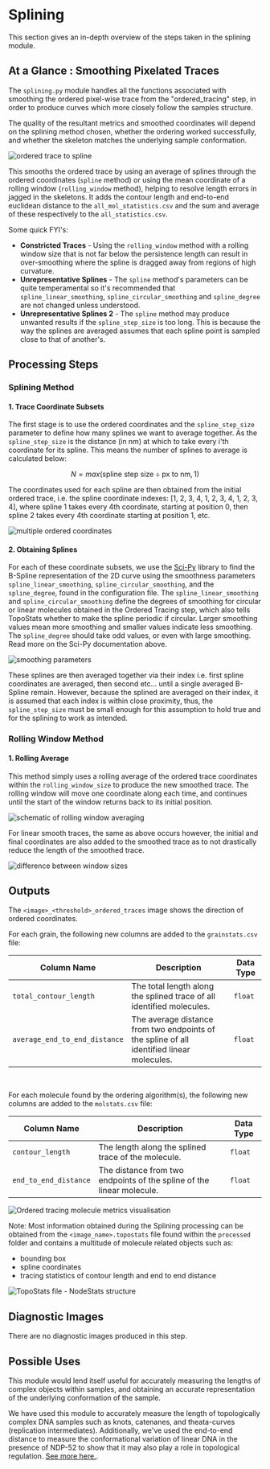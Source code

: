 # Splining

This section gives an in-depth overview of the steps taken in the splining module.

## At a Glance : Smoothing Pixelated Traces

The `splining.py` module handles all the functions associated with smoothing the ordered pixel-wise trace from the
"ordered_tracing" step, in order to produce curves which more closely follow the samples structure.

The quality of the resultant metrics and smoothed coordinates will depend on the splining method chosen, whether the
ordering worked successfully, and whether the skeleton matches the underlying sample conformation.

![ordered trace to spline](../_static/images/splining/overview.png)

This smooths the ordered trace by using an average of splines through the ordered coordinates (`spline` method) or using
the mean coordinate of a rolling window (`rolling_window` method), helping to resolve length errors in jagged in the
skeletons. It adds the contour length and end-to-end euclidean distance to the `all_mol_statistics.csv` and the sum and
average of these respectively to the `all_statistics.csv`.

Some quick FYI's:

- **Constricted Traces** - Using the `rolling_window` method with a rolling window size that is not far below the
  persistence length can result in over-smoothing where the spline is dragged away from regions of high curvature.
- **Unrepresentative Splines** - The `spline` method's parameters can be quite temperamental so it's recommended that
  `spline_linear_smoothing`, `spline_circular_smoothing` and `spline_degree` are not changed unless understood.
- **Unrepresentative Splines 2** - The `spline` method may produce unwanted results if the `spline_step_size` is too
  long. This is because the way the splines are averaged assumes that each spline point is sampled close to that of
  another's.

## Processing Steps

### Splining Method

#### 1. Trace Coordinate Subsets

The first stage is to use the ordered coordinates and the `spline_step_size` parameter to define how many splines we
want to average together. As the `spline_step_size` is the distance (in nm) at which to take every i'th coordinate for
its spline. This means the number of splines to average is calculated below:

$$ N = max(\text{spline step size} \div \text{px to nm}, 1) $$

The coordinates used for each spline are then obtained from the initial ordered trace, i.e. the spline coordinate
indexes: [1, 2, 3, 4, 1, 2, 3, 4, 1, 2, 3, 4], where spline 1 takes every 4th coordinate, starting at position 0, then
spline 2 takes every 4th coordinate starting at position 1, etc.

![multiple ordered coordinates](../_static/images/splining/spl_multi.png)

#### 2. Obtaining Splines

For each of these coordinate subsets, we use the
[Sci-Py](https://docs.scipy.org/doc/scipy/reference/generated/scipy.interpolate.splprep.html#scipy.interpolate.splprep)
library to find the B-Spline representation of the 2D curve using the smoothness parameters `spline_linear_smoothing`,
`spline_circular_smoothing`, and the `spline_degree`, found in the configuration file. The `spline_linear_smoothing` and
`spline_circular_smoothing` define the degrees of smoothing for circular or linear molecules obtained in the Ordered
Tracing step, which also tells TopoStats whether to make the spline periodic if circular. Larger smoothing values mean
more smoothing and smaller values indicate less smoothing. The `spline_degree` should take odd values, or even with
large smoothing. Read more on the Sci-Py documentation above.

![smoothing parameters](../_static/images/splining/spl_smooth.png)

These splines are then averaged together via their index i.e. first spline coordinates are averaged, then second
etc... until a single averaged B-Spline remain. However, because the splined are averaged on their index, it is assumed
that each index is within close proximity, thus, the `spline_step_size` must be small enough for this assumption to hold
true and for the splining to work as intended.

### Rolling Window Method

#### 1. Rolling Average

This method simply uses a rolling average of the ordered trace coordinates within the `rolling_window_size` to produce
the new smoothed trace. The rolling window will move one coordinate along each time, and continues until the start of
the window returns back to its initial position.

![schematic of rolling window averaging](../_static/images/splining/rw_schematic.png)

For linear smooth traces, the same as above occurs however, the initial and final coordinates are also added to the
smoothed trace as to not drastically reduce the length of the smoothed trace.

![difference between window sizes](../_static/images/splining/rw_sizes.png)

## Outputs

The `<image>_<threshold>_ordered_traces` image shows the direction of ordered coordinates.

For each grain, the following new columns are added to the `grainstats.csv` file:

| Column Name                   | Description                                                                               | Data Type |
| ----------------------------- | ----------------------------------------------------------------------------------------- | --------- |
| `total_contour_length`        | The total length along the splined trace of all identified molecules.                     | `float`   |
| `average_end_to_end_distance` | The average distance from two endpoints of the spline of all identified linear molecules. | `float`   |

&nbsp;

For each molecule found by the ordering algorithm(s), the following new columns are added to the `molstats.csv` file:

| Column Name           | Description                                                           | Data Type |
| --------------------- | --------------------------------------------------------------------- | --------- |
| `contour_length`      | The length along the splined trace of the molecule.                   | `float`   |
| `end_to_end_distance` | The distance from two endpoints of the spline of the linear molecule. | `float`   |

![Ordered tracing molecule metrics visualisation](../_static/images/splining/ts2_metrics-mols_1.png)

Note: Most information obtained during the Splining processing can be obtained from the `<image_name>.topostats` file
found within the `processed` folder and contains a multitude of molecule related objects such as:

- bounding box
- spline coordinates
- tracing statistics of contour length and end to end distance

![TopoStats file - NodeStats structure](../_static/images/splining/topostats_file.png)

## Diagnostic Images

There are no diagnostic images produced in this step.

## Possible Uses

This module would lend itself useful for accurately measuring the lengths of complex objects within samples, and
obtaining an accurate representation of the underlying conformation of the sample.

We have used this module to accurately measure the length of topologically complex DNA samples such as knots, catenanes,
and theata-curves (replication intermediates). Additionally, we've used the end-to-end distance to measure the
conformational variation of linear DNA in the presence of NDP-52 to show that it may also play a role in topological
regulation. [See more here.](https://www.nature.com/articles/s41467-023-38572-9).
